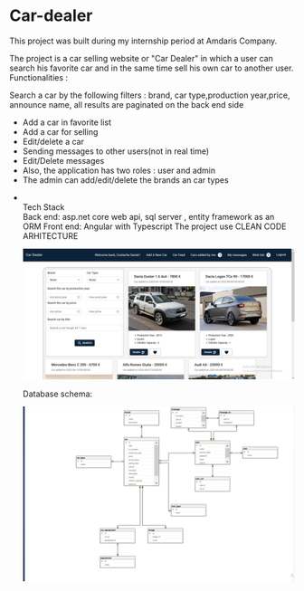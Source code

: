 # Car-dealer

<p>This project was built during my internship period at Amdaris Company.</p>
<p>The project is a car selling website or "Car Dealer" in which a user can search his favorite car and in the same time sell his own car to another user. 
Functionalities : </p>
<p>Search a car by the following filters : brand, car type,production year,price, announce name, all results are paginated on the back end side</p>
<ul>
<li>Add a car in favorite list</li>
<li>Add a car for selling</li>
<li>Edit/delete a car</li>
<li>Sending messages to other users(not in real time) </li>
<li>Edit/Delete messages</li>
<li>Also, the application has two roles : user and admin</li>
<li>The admin can add/edit/delete the brands an car types <li>

<br>Tech Stack<br>
Back end: asp.net core web api, sql server , entity framework as an ORM
Front end: Angular with Typescript
The project use CLEAN CODE ARHITECTURE



<img src="Website overview.png"></img>



Database schema:

<img src="database schema.png"></img>
